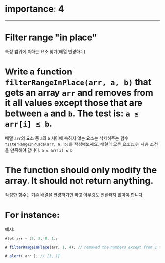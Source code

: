 # importance: 4

---

# Filter range "in place"
특정 범위에 속하는 요소 찾기(배열 변경하기)

# Write a function `filterRangeInPlace(arr, a, b)` that gets an array `arr` and removes from it all values except those that are between `a` and `b`. The test is: `a ≤ arr[i] ≤ b`.

배열 `arr`의 요소 중 `a`와 `b` 사이에 속하지 않는 요소는 삭제해주는 함수 `filterRangeInPlace(arr, a, b)`를 작성해보세요. 배열의 모든 요소(`i`)는 다음 조건을 만족해야 합니다. `a ≤ arr[i] ≤ b`

# The function should only modify the array. It should not return anything.
작성한 함수는 기존 배열을 변경하기만 하고 아무것도 반환하지 않아야 합니다.


# For instance:
예시:
```js
#let arr = [5, 3, 8, 1];

# filterRangeInPlace(arr, 1, 4); // removed the numbers except from 1 to 4

# alert( arr ); // [3, 1]
```
